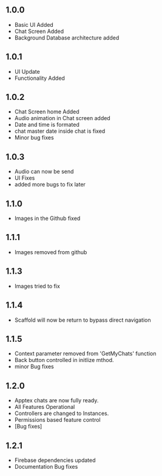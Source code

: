 ## 1.0.0

* Basic UI Added
* Chat Screen Added
* Background Database architecture added


## 1.0.1

* UI Update
* Functionality Added


## 1.0.2

* Chat Screen home Added
* Audio animation in Chat screen added
* Date and time is formated
* chat master date inside chat is fixed
* Minor bug fixes

## 1.0.3

* Audio can now be send
* UI Fixes
* added more bugs to fix later


## 1.1.0

* Images in the Github fixed

## 1.1.1

* Images removed from github

## 1.1.3

* Images tried to fix


## 1.1.4
* Scaffold will now be return to bypass direct navigation


## 1.1.5
* Context parameter removed from  'GetMyChats' function
* Back button controlled in initlize mthod.
* minor Bug fixes


## 1.2.0
* Apptex chats are now fully ready.
* All Features Operational
* Controllers are changed to Instances.
* Permissions based feature control
* [Bug fixes]

## 1.2.1
* Firebase dependencies updated
* Documentation Bug fixes